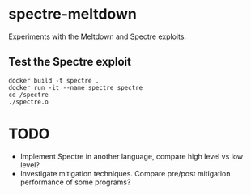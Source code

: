 # spectre-meltdown
Experiments with the Meltdown and Spectre exploits.

## Test the Spectre exploit
```
docker build -t spectre .
docker run -it --name spectre spectre
cd /spectre
./spectre.o
```
# TODO
- Implement Spectre in another language, compare high level vs low level?
- Investigate mitigation techniques. Compare pre/post mitigation performance of some programs?
